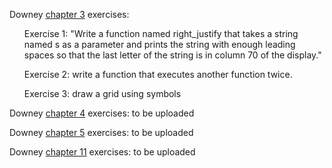 Downey <a href="https://greenteapress.com/thinkpython2/html/thinkpython2004.html">chapter 3</a> exercises:
<ul>Exercise 1: "Write a function named right_justify that takes a string named s as a parameter and prints the string with enough leading spaces so that the last letter of the string is in column 70 of the display."</ul>
<ul>Exercise 2: write a function that executes another function twice.</ul>
<ul>Exercise 3: draw a grid using symbols</ul>

Downey <a href="https://greenteapress.com/thinkpython2/html/thinkpython2005.html">chapter 4</a> exercises: to be uploaded

Downey <a href="https://greenteapress.com/thinkpython2/html/thinkpython2006.html">chapter 5</a> exercises: to be uploaded

Downey <a href="https://greenteapress.com/thinkpython2/html/thinkpython2012.html">chapter 11</a> exercises: to be uploaded
